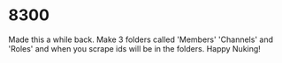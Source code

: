# 8300
Made this a while back.
Make 3 folders called 'Members' 'Channels' and 'Roles' and when you scrape ids will be in the folders. Happy Nuking!
